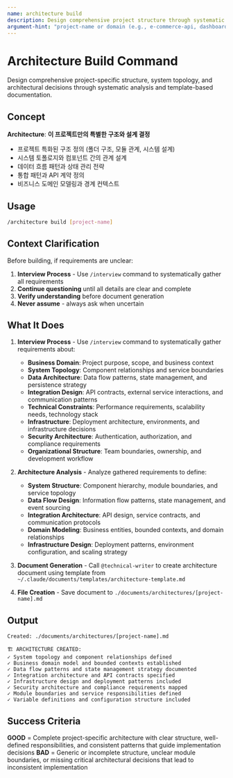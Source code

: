 ```yaml
---
name: architecture build
description: Design comprehensive project structure through systematic analysis and template-based documentation
argument-hint: "project-name or domain (e.g., e-commerce-api, dashboard-ui)"
---
```


# Architecture Build Command

Design comprehensive project-specific structure, system topology, and architectural decisions through systematic analysis and template-based documentation.

## Concept

**Architecture**: **이 프로젝트만의 특별한 구조와 설계 결정**

- 프로젝트 특화된 구조 정의 (폴더 구조, 모듈 관계, 시스템 설계)
- 시스템 토폴로지와 컴포넌트 간의 관계 설계
- 데이터 흐름 패턴과 상태 관리 전략
- 통합 패턴과 API 계약 정의
- 비즈니스 도메인 모델링과 경계 컨텍스트

## Usage

```bash
/architecture build [project-name]
```

## Context Clarification

Before building, if requirements are unclear:

1. **Interview Process** - Use `/interview` command to systematically gather all requirements
2. **Continue questioning** until all details are clear and complete
3. **Verify understanding** before document generation
4. **Never assume** - always ask when uncertain

## What It Does

1. **Interview Process** - Use `/interview` command to systematically gather requirements about:
   - **Business Domain**: Project purpose, scope, and business context
   - **System Topology**: Component relationships and service boundaries
   - **Data Architecture**: Data flow patterns, state management, and persistence strategy
   - **Integration Design**: API contracts, external service interactions, and communication patterns
   - **Technical Constraints**: Performance requirements, scalability needs, technology stack
   - **Infrastructure**: Deployment architecture, environments, and infrastructure decisions
   - **Security Architecture**: Authentication, authorization, and compliance requirements
   - **Organizational Structure**: Team boundaries, ownership, and development workflow

2. **Architecture Analysis** - Analyze gathered requirements to define:
   - **System Structure**: Component hierarchy, module boundaries, and service topology
   - **Data Flow Design**: Information flow patterns, state management, and event sourcing
   - **Integration Architecture**: API design, service contracts, and communication protocols  
   - **Domain Modeling**: Business entities, bounded contexts, and domain relationships
   - **Infrastructure Design**: Deployment patterns, environment configuration, and scaling strategy

3. **Document Generation** - Call `@technical-writer` to create architecture document using template from `~/.claude/documents/templates/architecture-template.md`

4. **File Creation** - Save document to `./documents/architectures/[project-name].md`

## Output

```
Created: ./documents/architectures/[project-name].md

🏗️ ARCHITECTURE CREATED:
✓ System topology and component relationships defined
✓ Business domain model and bounded contexts established
✓ Data flow patterns and state management strategy documented
✓ Integration architecture and API contracts specified
✓ Infrastructure design and deployment patterns included
✓ Security architecture and compliance requirements mapped
✓ Module boundaries and service responsibilities defined
✓ Variable definitions and configuration structure included
```

## Success Criteria

**GOOD** = Complete project-specific architecture with clear structure, well-defined responsibilities, and consistent patterns that guide implementation decisions
**BAD** = Generic or incomplete structure, unclear module boundaries, or missing critical architectural decisions that lead to inconsistent implementation

